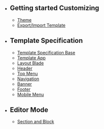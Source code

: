 - ## Getting started Customizing
  - [Theme](theme.md)
  - [Export/Import Template](export.md)
- ## Template Specification 
  - [Template Specification Base](template-specific.md)
  - [Template App](template-app-specific.md)
  - [Layout Blade](layout.md)
  - [Header](header.md)
  - [Top Menu](top.md)
  - [Navigation](navigation.md)
  - [Banner](banner.md)
  - [Footer](footer.md)
  - [Mobile Menu](mobile-menu.md)
- ## Editor Mode
  - [Section and Block](section.md)
